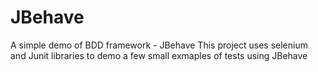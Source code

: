 # JBehave
A simple demo of BDD framework - JBehave
This project uses selenium and Junit libraries to demo a few small exmaples of tests using JBehave
